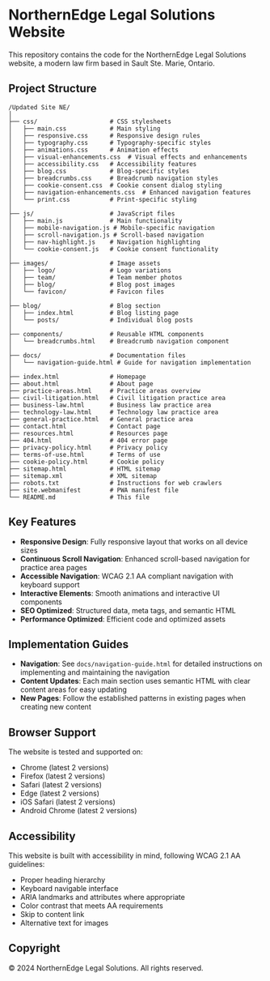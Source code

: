 # NorthernEdge Legal Solutions Website

This repository contains the code for the NorthernEdge Legal Solutions website, a modern law firm based in Sault Ste. Marie, Ontario.

## Project Structure

```
/Updated Site NE/
│
├── css/                    # CSS stylesheets
│   ├── main.css            # Main styling
│   ├── responsive.css      # Responsive design rules
│   ├── typography.css      # Typography-specific styles
│   ├── animations.css      # Animation effects
│   ├── visual-enhancements.css  # Visual effects and enhancements
│   ├── accessibility.css   # Accessibility features
│   ├── blog.css            # Blog-specific styles
│   ├── breadcrumbs.css     # Breadcrumb navigation styles
│   ├── cookie-consent.css  # Cookie consent dialog styling
│   ├── navigation-enhancements.css  # Enhanced navigation features
│   └── print.css           # Print-specific styling
│
├── js/                     # JavaScript files
│   ├── main.js             # Main functionality
│   ├── mobile-navigation.js # Mobile-specific navigation
│   ├── scroll-navigation.js # Scroll-based navigation
│   ├── nav-highlight.js    # Navigation highlighting
│   └── cookie-consent.js   # Cookie consent functionality
│
├── images/                 # Image assets
│   ├── logo/               # Logo variations
│   ├── team/               # Team member photos
│   ├── blog/               # Blog post images
│   └── favicon/            # Favicon files
│
├── blog/                   # Blog section
│   ├── index.html          # Blog listing page
│   └── posts/              # Individual blog posts
│
├── components/             # Reusable HTML components
│   └── breadcrumbs.html    # Breadcrumb navigation component
│
├── docs/                   # Documentation files
│   └── navigation-guide.html # Guide for navigation implementation
│
├── index.html              # Homepage
├── about.html              # About page
├── practice-areas.html     # Practice areas overview
├── civil-litigation.html   # Civil litigation practice area
├── business-law.html       # Business law practice area  
├── technology-law.html     # Technology law practice area
├── general-practice.html   # General practice area
├── contact.html            # Contact page
├── resources.html          # Resources page
├── 404.html                # 404 error page
├── privacy-policy.html     # Privacy policy
├── terms-of-use.html       # Terms of use
├── cookie-policy.html      # Cookie policy
├── sitemap.html            # HTML sitemap
├── sitemap.xml             # XML sitemap
├── robots.txt              # Instructions for web crawlers
├── site.webmanifest        # PWA manifest file
└── README.md               # This file
```

## Key Features

- **Responsive Design**: Fully responsive layout that works on all device sizes
- **Continuous Scroll Navigation**: Enhanced scroll-based navigation for practice area pages
- **Accessible Navigation**: WCAG 2.1 AA compliant navigation with keyboard support
- **Interactive Elements**: Smooth animations and interactive UI components
- **SEO Optimized**: Structured data, meta tags, and semantic HTML
- **Performance Optimized**: Efficient code and optimized assets

## Implementation Guides

- **Navigation**: See `docs/navigation-guide.html` for detailed instructions on implementing and maintaining the navigation
- **Content Updates**: Each main section uses semantic HTML with clear content areas for easy updating
- **New Pages**: Follow the established patterns in existing pages when creating new content

## Browser Support

The website is tested and supported on:

- Chrome (latest 2 versions)
- Firefox (latest 2 versions)
- Safari (latest 2 versions)
- Edge (latest 2 versions)
- iOS Safari (latest 2 versions)
- Android Chrome (latest 2 versions)

## Accessibility

This website is built with accessibility in mind, following WCAG 2.1 AA guidelines:

- Proper heading hierarchy
- Keyboard navigable interface
- ARIA landmarks and attributes where appropriate
- Color contrast that meets AA requirements
- Skip to content link
- Alternative text for images

## Copyright

© 2024 NorthernEdge Legal Solutions. All rights reserved.
